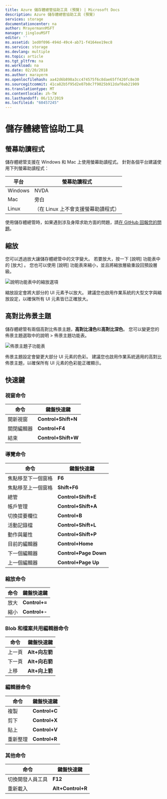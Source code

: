 ```yaml
---
title: Azure 儲存體總管協助工具 (預覽) | Microsoft Docs
description: Azure 儲存體總管協助工具 (預覽)
services: storage
documentationcenter: na
author: MrayermannMSFT
manager: jinglouMSFT
editor: ''
ms.assetid: 1ed0f096-494d-49c4-ab71-f4164ee19ec8
ms.service: storage
ms.devlang: multiple
ms.topic: article
ms.tgt_pltfrm: na
ms.workload: na
ms.date: 02/20/2018
ms.author: marayerm
ms.openlocfilehash: aa42d6b898a3cc474575f6c8dae65ff420fc8e30
ms.sourcegitcommit: 41ca82b5f95d2e07b0c7f9025b912daf0ab21909
ms.translationtype: MT
ms.contentlocale: zh-TW
ms.lasthandoff: 06/13/2019
ms.locfileid: "60457245"
---
```

# <a name="storage-explorer-accessibility"></a>儲存體總管協助工具

## <a name="screen-readers"></a>螢幕助讀程式

儲存體總管支援在 Windows 和 Mac 上使用螢幕助讀程式。 針對各個平台建議使用下列螢幕助讀程式：

平台 | 螢幕助讀程式
---------|--------------
Windows  | NVDA
Mac      | 旁白
Linux    | （在 Linux 上不會支援螢幕助讀程式）

使用儲存體總管時，如果遇到涉及身障求助方面的問題，請[在 GitHub 回報您的問題](https://github.com/Microsoft/AzureStorageExplorer/issues)。

## <a name="zoom"></a>縮放

您可以透過放大讓儲存體總管中的文字變大。 若要放大，按一下 [說明] 功能表中的 [放大]  。 您也可以使用 [說明] 功能表來縮小，並且將縮放層級重設回預設層級。

![說明功能表中的縮放選項][0]

縮放設定會將大部分的 UI 元素予以放大。 建議您也啟用作業系統的大型文字與縮放設定，以確保所有 UI 元素皆已正確放大。

## <a name="high-contrast-themes"></a>高對比佈景主題

儲存體總管有兩個高對比佈景主題，**高對比淺色**和**高對比深色**。 您可以變更您的佈景主題選取中的說明 > 佈景主題功能表。

![佈景主題子功能表][1]

佈景主題設定會變更大部分 UI 元素的色彩。 建議您也啟用作業系統適用的高對比佈景主題，以確保所有 UI 元素的色彩能正確顯示。

## <a name="shortcut-keys"></a>快速鍵

### <a name="window-commands"></a>視窗命令

命令       | 鍵盤快速鍵
--------------|--------------------
開新視窗    | **Control+Shift+N**
關閉編輯器  | **Control+F4**
結束          | **Control+Shift+W**

### <a name="navigation-commands"></a>導覽命令

命令                | 鍵盤快速鍵
-----------------------|----------------------
焦點移至下一個窗格       | **F6**
焦點移至上一個窗格   | **Shift+F6**
總管               | **Control+Shift+E**
帳戶管理     | **Control+Shift+A**
切換提要欄位        | **Control+B**
活動記錄檔           | **Control+Shift+L**
動作與屬性 | **Control+Shift+P**
目前的編輯器         | **Control+Home**
下一個編輯器            | **Control+Page Down**
上一個編輯器        | **Control+Page Up**

### <a name="zoom-commands"></a>縮放命令

命令  | 鍵盤快速鍵
---------|------------------
放大  | **Control+=**
縮小 | **Control+-**

### <a name="blob-and-file-share-editor-commands"></a>Blob 和檔案共用編輯器命令

命令 | 鍵盤快速鍵
--------|--------------------
上一頁    | **Alt+向左箭**
下一頁 | **Alt+向右箭**
上移      | **Alt+向上箭**

### <a name="editor-commands"></a>編輯器命令

命令 | 鍵盤快速鍵
--------|------------------
複製    | **Control+C**
剪下     | **Control+X**
貼上   | **Control+V**
重新整理  | **Control+R**

### <a name="other-commands"></a>其他命令

命令                | 鍵盤快速鍵
-----------------------|------------------
切換開發人員工具 | **F12**
重新載入                 | **Alt+Control+R**

[0]: ./media/vs-azure-tools-storage-explorer-accessibility/Zoom.png
[1]: ./media/vs-azure-tools-storage-explorer-accessibility/HighContrast.png
